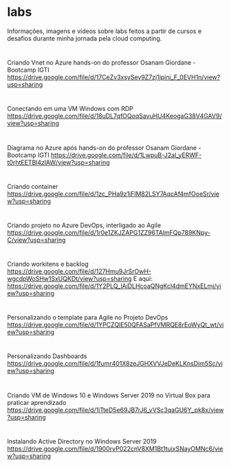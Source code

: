 # labs
Informações, imagens e vídeos sobre labs feitos a partir de cursos e desafios durante minha jornada pela cloud computing.
#
Criando Vnet no Azure hands-on do professor Osanam Giordane - Bootcamp IGTI https://drive.google.com/file/d/17CeZv3xsySey9Z7zj1ipini_F_0EVH1n/view?usp=sharing
#
Conectando em uma VM Windows com RDP https://drive.google.com/file/d/18uDL7qfOQoqSavuHU4KeogaG38V4GAV9/view?usp=sharing
#
Diagrama no Azure após hands-on do professor Osanam Giordane - Bootcamp IGTI https://drive.google.com/file/d/1LwpuB-J2al_yERWF-t0rhtEETBl4zlAW/view?usp=sharing
#
Criando container https://drive.google.com/file/d/1zc_PHa9z1iFlM82LSY7AqcAf4mfOoeSr/view?usp=sharing
#
Criando projeto no Azure DevOps, interligado ao Agile https://drive.google.com/file/d/1r0e1ZKJZAPG1ZZ96TAlmFQp789KNpy-C/view?usp=sharing
#
Criando workitens e backlog https://drive.google.com/file/d/127Hmu9JrSrOwH-wgcdpWoSHw1SxUQKDt/view?usp=sharing 
E aqui: https://drive.google.com/file/d/1Y2PLQ_lAiDLHcoaQNgKcl4dmEYNxELmj/view?usp=sharing
#
Personalizando o template para Agile no Projeto DevOps https://drive.google.com/file/d/1YPCZQlE50QFASaPfVMRQE8rEoWyQt_wt/view?usp=sharing
#
Personalizando Dashboards https://drive.google.com/file/d/1fumr401X8zeJGHXVVJeDeKLKnsDim5Sc/view?usp=sharing
#
Criando VM de Windows 10 e Windows Server 2019 no Virtual Box para praticar aprendizado 
https://drive.google.com/file/d/1iTteD5e69JB7rJ6_vVSc3qaGU6Y_pk8x/view?usp=sharing

#
Instalando Active Directory no Windows Server 2019
https://drive.google.com/file/d/1900rvP022cnV8XM1Bt1tuixSNayOMNc6/view?usp=sharing






